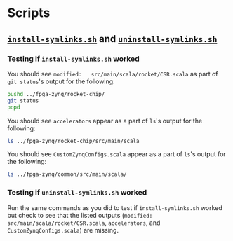 # Scripts

## [`install-symlinks.sh`](install-symlinks.sh) and [`uninstall-symlinks.sh`](uninstall-symlinks.sh)

### Testing if `install-symlinks.sh` worked
You should see `modified:   src/main/scala/rocket/CSR.scala` as part of `git status`'s output for the following:
```bash
pushd ../fpga-zynq/rocket-chip/
git status
popd
```

You should see `accelerators` appear as a part of `ls`'s output for the following:
```bash
ls ../fpga-zynq/rocket-chip/src/main/scala
```

You should see `CustomZynqConfigs.scala` appear as a part of `ls`'s output for the following:
```bash
ls ../fpga-zynq/common/src/main/scala/
```

### Testing if `uninstall-symlinks.sh` worked
Run the same commands as you did to test if `install-symlinks.sh` worked but check to see that the listed outputs (`modified:   src/main/scala/rocket/CSR.scala`, `accelerators`, and `CustomZynqConfigs.scala`) are missing.